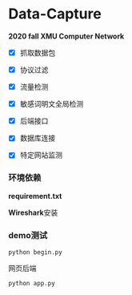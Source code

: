 # Data-Capture

**2020 fall XMU Computer Network**

- [x] 抓取数据包
- [x] 协议过滤
- [x] 流量检测
- [x] 敏感词明文全局检测
- [x] 后端接口
- [x] 数据库连接
- [x] 特定网站监测



### 环境依赖

**requirement.txt**

**Wireshark**安装



### demo测试

```
python begin.py
```
网页后端
```
python app.py
```




